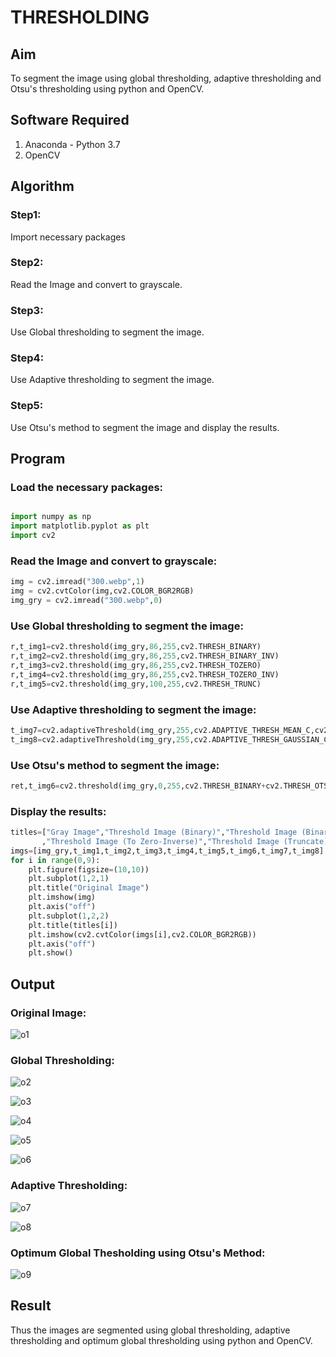 # THRESHOLDING
## Aim
To segment the image using global thresholding, adaptive thresholding and Otsu's thresholding using python and OpenCV.

## Software Required
1. Anaconda - Python 3.7
2. OpenCV

## Algorithm

### Step1:
Import necessary packages
<br>
### Step2:
Read the Image and convert to grayscale.
<br>

### Step3:
Use Global thresholding to segment the image.
<br>

### Step4:
Use Adaptive thresholding to segment the image.
<br>

### Step5:
Use Otsu's method to segment the image and display the results.
<br>

## Program
### Load the necessary packages:
```python

import numpy as np
import matplotlib.pyplot as plt
import cv2
```
### Read the Image and convert to grayscale:
```python
img = cv2.imread("300.webp",1)
img = cv2.cvtColor(img,cv2.COLOR_BGR2RGB)
img_gry = cv2.imread("300.webp",0)
```
### Use Global thresholding to segment the image:
```python
r,t_img1=cv2.threshold(img_gry,86,255,cv2.THRESH_BINARY)
r,t_img2=cv2.threshold(img_gry,86,255,cv2.THRESH_BINARY_INV)
r,t_img3=cv2.threshold(img_gry,86,255,cv2.THRESH_TOZERO)
r,t_img4=cv2.threshold(img_gry,86,255,cv2.THRESH_TOZERO_INV)
r,t_img5=cv2.threshold(img_gry,100,255,cv2.THRESH_TRUNC)
```

### Use Adaptive thresholding to segment the image:
```python
t_img7=cv2.adaptiveThreshold(img_gry,255,cv2.ADAPTIVE_THRESH_MEAN_C,cv2.THRESH_BINARY,11,2)
t_img8=cv2.adaptiveThreshold(img_gry,255,cv2.ADAPTIVE_THRESH_GAUSSIAN_C,cv2.THRESH_BINARY,11,2)
```

### Use Otsu's method to segment the image:
```python
ret,t_img6=cv2.threshold(img_gry,0,255,cv2.THRESH_BINARY+cv2.THRESH_OTSU)
```

### Display the results:
```python
titles=["Gray Image","Threshold Image (Binary)","Threshold Image (Binary Inverse)","Threshold Image (To Zero)"
       ,"Threshold Image (To Zero-Inverse)","Threshold Image (Truncate)","Otsu","Adaptive Threshold (Mean)","Adaptive Threshold (Gaussian)"]
imgs=[img_gry,t_img1,t_img2,t_img3,t_img4,t_img5,t_img6,t_img7,t_img8]
for i in range(0,9):
    plt.figure(figsize=(10,10))
    plt.subplot(1,2,1)
    plt.title("Original Image")
    plt.imshow(img)
    plt.axis("off")
    plt.subplot(1,2,2)
    plt.title(titles[i])
    plt.imshow(cv2.cvtColor(imgs[i],cv2.COLOR_BGR2RGB))
    plt.axis("off")
    plt.show()
```
## Output

### Original Image:
![o1](https://github.com/sanjay5656/THRESHOLDING-/assets/115128955/67c5cf1e-67e6-42bd-ac1e-e3f4058f775a)

### Global Thresholding:
![o2](https://github.com/sanjay5656/THRESHOLDING-/assets/115128955/d4725a14-cfb2-4f3f-9a94-8db261900eac)

![o3](https://github.com/sanjay5656/THRESHOLDING-/assets/115128955/ca725f89-7250-40ce-a370-d674d2d65ee3)

![o4](https://github.com/sanjay5656/THRESHOLDING-/assets/115128955/cacf2e84-3724-4b14-8e04-7350e8129c6e)

![o5](https://github.com/sanjay5656/THRESHOLDING-/assets/115128955/15a149f7-ff34-4a2c-8cc3-1b06bbe13993)

![o6](https://github.com/sanjay5656/THRESHOLDING-/assets/115128955/ed90cdbf-631e-46ab-9465-4fcc6c75bae0)

### Adaptive Thresholding:
![o7](https://github.com/sanjay5656/THRESHOLDING-/assets/115128955/df244b09-d4ea-4010-a742-c4ac420fbf64)

![o8](https://github.com/sanjay5656/THRESHOLDING-/assets/115128955/5a92750e-176f-47a4-a3e1-6dea0f1d4a26)

### Optimum Global Thesholding using Otsu's Method:
![o9](https://github.com/sanjay5656/THRESHOLDING-/assets/115128955/fc218ffc-4227-4305-8770-db8b8f826f00)

## Result
Thus the images are segmented using global thresholding, adaptive thresholding and optimum global thresholding using python and OpenCV.

